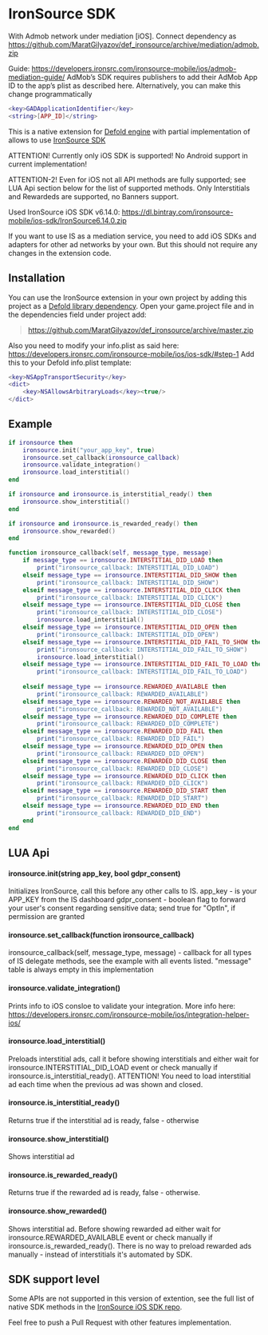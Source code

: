 # IronSource SDK 

With Admob network under mediation [iOS].
Connect dependency as https://github.com/MaratGilyazov/def_ironsource/archive/mediation/admob.zip

Guide: https://developers.ironsrc.com/ironsource-mobile/ios/admob-mediation-guide/
AdMob’s SDK requires publishers to add their AdMob App ID to the app’s plist as described here.
Alternatively, you can make this change programmatically
```lua
<key>GADApplicationIdentifier</key>
<string>[APP_ID]</string>
```

This is a native extension for [Defold engine](http://www.defold.com) with partial implementation of  allows to use [IronSource SDK](https://developers.ironsrc.com/ironsource-mobile/ios/ios-sdk/#step-1)

ATTENTION! Currently only iOS SDK is supported! No Android support in current implementation!

ATTENTION-2! Even for iOS not all API methods are fully supported; see LUA Api section below for the list of supported methods. Only Interstitials and Rewardeds are supported, no Banners support.

Used IronSource iOS SDK v6.14.0: https://dl.bintray.com/ironsource-mobile/ios-sdk/IronSource6.14.0.zip

If you want to use IS as a mediation service, you need to add iOS SDKs and adapters for other ad networks by your own. But this should not require any changes in the extension code.

## Installation

You can use the IronSource extension in your own project by adding this project as a [Defold library dependency](http://www.defold.com/manuals/libraries/).
Open your game.project file and in the dependencies field under project add:

>https://github.com/MaratGilyazov/def_ironsource/archive/master.zip

Also you need to modify your info.plist as said here: https://developers.ironsrc.com/ironsource-mobile/ios/ios-sdk/#step-1
Add this to your Defold info.plist template: 
```lua
<key>NSAppTransportSecurity</key>  
<dict>  
	<key>NSAllowsArbitraryLoads</key><true/>  
</dict>
```

## Example
```lua
if ironsource then
	ironsource.init("your_app_key", true)
	ironsource.set_callback(ironsource_callback)
	ironsource.validate_integration()
	ironsource.load_interstitial()
end

if ironsource and ironsource.is_interstitial_ready() then
	ironsource.show_interstitial()
end

if ironsource and ironsource.is_rewarded_ready() then
	ironsource.show_rewarded()
end

function ironsource_callback(self, message_type, message)
	if message_type == ironsource.INTERSTITIAL_DID_LOAD then
		print("ironsource_callback: INTERSTITIAL_DID_LOAD")
	elseif message_type == ironsource.INTERSTITIAL_DID_SHOW then
		print("ironsource_callback: INTERSTITIAL_DID_SHOW")
	elseif message_type == ironsource.INTERSTITIAL_DID_CLICK then
		print("ironsource_callback: INTERSTITIAL_DID_CLICK")
	elseif message_type == ironsource.INTERSTITIAL_DID_CLOSE then
		print("ironsource_callback: INTERSTITIAL_DID_CLOSE")
		ironsource.load_interstitial()
	elseif message_type == ironsource.INTERSTITIAL_DID_OPEN then
		print("ironsource_callback: INTERSTITIAL_DID_OPEN")
	elseif message_type == ironsource.INTERSTITIAL_DID_FAIL_TO_SHOW then
		print("ironsource_callback: INTERSTITIAL_DID_FAIL_TO_SHOW")
		ironsource.load_interstitial()
	elseif message_type == ironsource.INTERSTITIAL_DID_FAIL_TO_LOAD then
		print("ironsource_callback: INTERSTITIAL_DID_FAIL_TO_LOAD")
		
	elseif message_type == ironsource.REWARDED_AVAILABLE then
		print("ironsource_callback: REWARDED_AVAILABLE")
	elseif message_type == ironsource.REWARDED_NOT_AVAILABLE then
		print("ironsource_callback: REWARDED_NOT_AVAILABLE")
	elseif message_type == ironsource.REWARDED_DID_COMPLETE then
		print("ironsource_callback: REWARDED_DID_COMPLETE")
	elseif message_type == ironsource.REWARDED_DID_FAIL then
		print("ironsource_callback: REWARDED_DID_FAIL")
	elseif message_type == ironsource.REWARDED_DID_OPEN then
		print("ironsource_callback: REWARDED_DID_OPEN")
	elseif message_type == ironsource.REWARDED_DID_CLOSE then
		print("ironsource_callback: REWARDED_DID_CLOSE")
	elseif message_type == ironsource.REWARDED_DID_CLICK then
		print("ironsource_callback: REWARDED_DID_CLICK")
	elseif message_type == ironsource.REWARDED_DID_START then
		print("ironsource_callback: REWARDED_DID_START")
	elseif message_type == ironsource.REWARDED_DID_END then
		print("ironsource_callback: REWARDED_DID_END")
	end
end
```

## LUA Api
#### ironsource.init(string app_key, bool gdpr_consent)
Initializes IronSource, call this before any other calls to IS. 
app_key - is your APP_KEY from the IS dashboard
gdpr_consent - boolean flag to forward your user's consent regarding sensitive data; send true for "OptIn", if permission are granted
#### ironsource.set_callback(function ironsource_callback)
ironsource_callback(self, message_type, message) - callback for all types of IS delegate methods, see the example with all events listed. "message" table is always empty in this implementation
#### ironsource.validate_integration()
Prints info to iOS consloe to validate your integration. More info here: https://developers.ironsrc.com/ironsource-mobile/ios/integration-helper-ios/
#### ironsource.load_interstitial()
Preloads interstitial ads, call it before showing interstitials and either wait for ironsource.INTERSTITIAL_DID_LOAD event or check manually if ironsource.is_interstitial_ready().
ATTENTION! You need to load interstitial ad each time when the previous ad was shown and closed. 
#### ironsource.is_interstitial_ready()
Returns true if the interstitial ad is ready, false - otherwise
#### ironsource.show_interstitial()
Shows interstitial ad
#### ironsource.is_rewarded_ready()
Returns true if the rewarded ad is ready, false - otherwise. 
#### ironsource.show_rewarded()
Shows interstitial ad. Before showing rewarded ad either wait for ironsource.REWARDED_AVAILABLE event or check manually if ironsource.is_rewarded_ready(). There is no way to preload rewarded ads manually - instead of interstitials it's automated by SDK.

## SDK support level
Some APIs are not supported in this version of extention, see the full list of native SDK methods in the [IronSource iOS SDK repo](https://developers.ironsrc.com/ironsource-mobile/ios/ios-sdk/). 

Feel free to push a Pull Request with other features implementation.